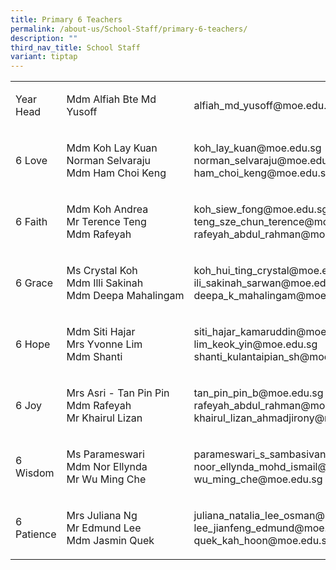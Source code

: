 ```yaml
---
title: Primary 6 Teachers
permalink: /about-us/School-Staff/primary-6-teachers/
description: ""
third_nav_title: School Staff
variant: tiptap
---
```

<table><tbody><tr><td rowspan="1" colspan="1"><p>Year Head</p></td><td rowspan="1" colspan="1"><p>Mdm Alfiah&nbsp;Bte Md Yusoff</p></td><td rowspan="1" colspan="1"><p>alfiah_md_yusoff@moe.edu.sg</p></td></tr><tr><td rowspan="1" colspan="1"><p>6 Love</p></td><td rowspan="1" colspan="1"><p>Mdm&nbsp;Koh Lay&nbsp;Kuan<br>Norman&nbsp;Selvaraju<br>Mdm&nbsp;Ham&nbsp;Choi Keng</p></td><td rowspan="1" colspan="1"><p>koh_lay_kuan@moe.edu.sg<br>norman_selvaraju@moe.edu.sg<br>ham_choi_keng@moe.edu.sg</p></td></tr><tr><td rowspan="1" colspan="1"><p>6 Faith</p></td><td rowspan="1" colspan="1"><p>Mdm Koh&nbsp;Andrea<br>Mr&nbsp;Terence&nbsp;Teng<br>Mdm&nbsp;Rafeyah&nbsp;</p></td><td rowspan="1" colspan="1"><p>koh_siew_fong@moe.edu.sg<br>teng_sze_chun_terence@moe.edu.sg<br>rafeyah_abdul_rahman@moe.edu.sg</p></td></tr><tr><td rowspan="1" colspan="1"><p>6 Grace</p></td><td rowspan="1" colspan="1"><p>Ms Crystal&nbsp;Koh<br>Mdm&nbsp;Illi&nbsp;Sakinah<br>Mdm&nbsp;Deepa&nbsp;Mahalingam</p></td><td rowspan="1" colspan="1"><p>koh_hui_ting_crystal@moe.edu.sg<br>ili_sakinah_sarwan@moe.edu.sg<br>deepa_k_mahalingam@moe.edu.sg</p></td></tr><tr><td rowspan="1" colspan="1"><p>6 Hope</p></td><td rowspan="1" colspan="1"><p>Mdm Siti&nbsp;Hajar<br>Mrs&nbsp;Yvonne&nbsp;Lim<br>Mdm&nbsp;Shanti&nbsp;</p></td><td rowspan="1" colspan="1"><p>siti_hajar_kamaruddin@moe.edu.sg<br>lim_keok_yin@moe.edu.sg<br>shanti_kulantaipian_sh@moe.edu.sg</p></td></tr><tr><td rowspan="1" colspan="1"><p>6 Joy</p></td><td rowspan="1" colspan="1"><p>Mrs Asri - Tan&nbsp;Pin Pin<br>Mdm&nbsp;Rafeyah<br>Mr&nbsp;Khairul Lizan</p></td><td rowspan="1" colspan="1"><p>tan_pin_pin_b@moe.edu.sg<br>rafeyah_abdul_rahman@moe.edu.sg<br>khairul_lizan_ahmadjirony@moe.edu.sg</p></td></tr><tr><td rowspan="1" colspan="1"><p>6 Wisdom</p></td><td rowspan="1" colspan="1"><p>Ms&nbsp;Parameswari<br>Mdm Nor&nbsp;Ellynda<br>Mr Wu&nbsp;Ming&nbsp;Che</p></td><td rowspan="1" colspan="1"><p>parameswari_s_sambasivan@moe.edu.sg<br>noor_ellynda_mohd_ismail@moe.edu.sg<br>wu_ming_che@moe.edu.sg</p></td></tr><tr><td rowspan="1" colspan="1"><p>6 Patience</p></td><td rowspan="1" colspan="1"><p>Mrs&nbsp;Juliana&nbsp;Ng<br>Mr&nbsp;Edmund&nbsp;Lee<br>Mdm&nbsp;Jasmin&nbsp;Quek</p></td><td rowspan="1" colspan="1"><p>juliana_natalia_lee_osman@moe.edu.sg<br>lee_jianfeng_edmund@moe.edu.sg<br>quek_kah_hoon@moe.edu.sg</p></td></tr></tbody></table><p></p>
